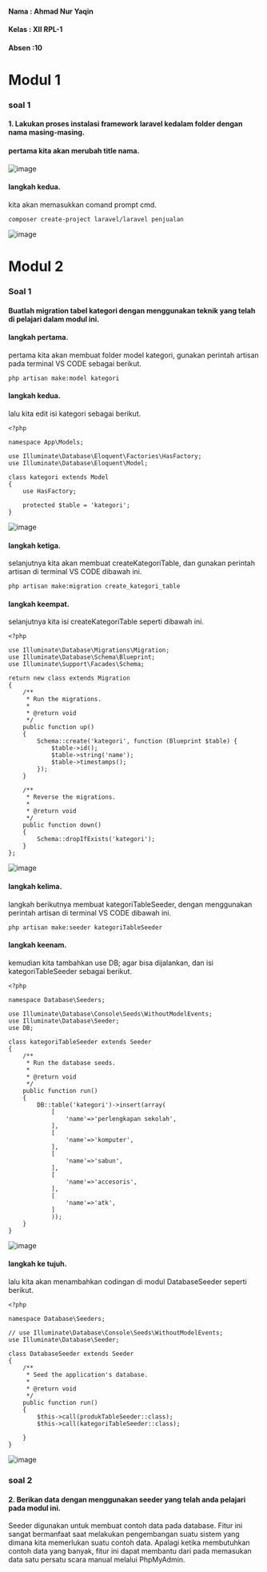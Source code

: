 #### Nama : Ahmad Nur Yaqin
#### Kelas : XII RPL-1
#### Absen :10

# Modul 1

### soal 1
#### 1. Lakukan proses instalasi framework laravel kedalam folder dengan nama masing-masing.

#### pertama kita akan merubah title nama.

![image](https://user-images.githubusercontent.com/109929695/180903949-1a715f38-b3a8-4fe9-ac73-b87298dd8edb.png)

#### langkah kedua.
kita akan memasukkan comand prompt cmd.
```
composer create-project laravel/laravel penjualan

```
![image](https://user-images.githubusercontent.com/109929695/180904289-ef85729b-a442-48f8-877a-bca8d07bda43.png)


# Modul 2
### Soal 1
#### Buatlah migration tabel kategori dengan menggunakan teknik yang telah di pelajari dalam modul ini.

#### langkah pertama.
pertama kita akan membuat folder model kategori, gunakan perintah artisan pada terminal VS CODE sebagai berikut.
```
php artisan make:model kategori
```

#### langkah kedua.
lalu kita edit isi kategori sebagai berikut.

```
<?php

namespace App\Models;

use Illuminate\Database\Eloquent\Factories\HasFactory;
use Illuminate\Database\Eloquent\Model;

class kategori extends Model
{
    use HasFactory;

    protected $table = 'kategori';
}

```

![image](https://user-images.githubusercontent.com/109929695/180904779-e3196608-8819-49c6-a8cd-246b17d0b3eb.png)


#### langkah ketiga.
selanjutnya kita akan membuat createKategoriTable, dan gunakan perintah artisan di terminal VS CODE dibawah ini.

```
php artisan make:migration create_kategori_table
```

#### langkah keempat.
selanjutnya kita isi createKategoriTable seperti dibawah ini.

```
<?php

use Illuminate\Database\Migrations\Migration;
use Illuminate\Database\Schema\Blueprint;
use Illuminate\Support\Facades\Schema;

return new class extends Migration
{
    /**
     * Run the migrations.
     *
     * @return void
     */
    public function up()
    {
        Schema::create('kategori', function (Blueprint $table) {
            $table->id();
            $table->string('name');
            $table->timestamps();
        });
    }

    /**
     * Reverse the migrations.
     *
     * @return void
     */
    public function down()
    {
        Schema::dropIfExists('kategori');
    }
};
```
![image](https://user-images.githubusercontent.com/109929695/180904825-9d2ab354-a4be-491c-9495-e81d8c40c6ea.png)


#### langkah kelima.
langkah berikutnya membuat kategoriTableSeeder, dengan menggunakan perintah artisan di terminal VS CODE dibawah ini.

```
php artisan make:seeder kategoriTableSeeder
```

#### langkah keenam.
kemudian kita tambahkan use DB; agar bisa dijalankan, dan isi kategoriTableSeeder sebagai berikut.

```
<?php

namespace Database\Seeders;

use Illuminate\Database\Console\Seeds\WithoutModelEvents;
use Illuminate\Database\Seeder;
use DB;

class kategoriTableSeeder extends Seeder
{
    /**
     * Run the database seeds.
     *
     * @return void
     */
    public function run()
    {
        DB::table('kategori')->insert(array(
            [
                'name'=>'perlengkapan sekolah',
            ],
            [
                'name'=>'komputer',
            ],
            [
                'name'=>'sabun',
            ],
            [
                'name'=>'accesoris',
            ],
            [
                'name'=>'atk',
            ]
            ));
    }
}

```
![image](https://user-images.githubusercontent.com/109929695/180904881-3bfcac4d-31cb-49d2-89f2-c2d9f6cabf34.png)


#### langkah ke tujuh.
lalu kita akan menambahkan codingan di modul DatabaseSeeder seperti berikut.

```
<?php

namespace Database\Seeders;

// use Illuminate\Database\Console\Seeds\WithoutModelEvents;
use Illuminate\Database\Seeder;

class DatabaseSeeder extends Seeder
{
    /**
     * Seed the application's database.
     *
     * @return void
     */
    public function run()
    {
        $this->call(produkTableSeeder::class);
        $this->call(kategoriTableSeeder::class);

    }
}

```
![image](https://user-images.githubusercontent.com/109929695/180904916-cc47df4c-e88e-4e6c-9866-2a756aae5d28.png)


### soal 2
#### 2. Berikan data dengan menggunakan seeder yang telah anda pelajari pada modul ini.

Seeder digunakan untuk membuat contoh data pada database. Fitur ini sangat bermanfaat saat 
melakukan pengembangan suatu sistem yang dimana kita memerlukan suatu contoh data. Apalagi 
ketika membutuhkan contoh data yang banyak, fitur ini dapat membantu dari pada memasukan data 
satu persatu scara manual melalui PhpMyAdmin.
